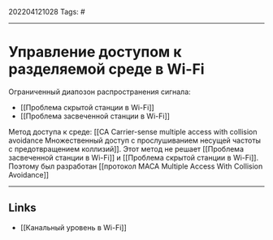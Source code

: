 202204121028
Tags: #

---

# Управление доступом к разделяемой среде в Wi-Fi

Ограниченный диапозон распространения сигнала:
- [[Проблема скрытой станции в Wi-Fi]]
- [[Проблема засвеченной станции в Wi-Fi]]

Метод доступа к среде: [[CA Carrier-sense multiple access with collision avoidance Множественный доступ с прослушиванием несущей частоты с предотвращением коллизий]]. Этот метод не решает [[Проблема засвеченной станции в Wi-Fi]] и [[Проблема скрытой станции в Wi-Fi]].
Поэтому был разработан [[протокол MACA Multiple Access With Collision Avoidance]]


---
## Links
- [[Канальный уровень в Wi-Fi]]